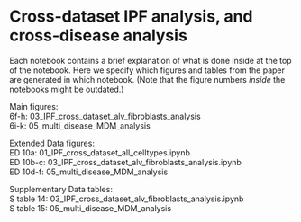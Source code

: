 # Cross-dataset IPF analysis, and cross-disease analysis

Each notebook contains a brief explanation of what is done inside at the top of the notebook. Here we specify which figures and tables from the paper are generated in which notebook. (Note that the figure numbers *inside* the notebooks might be outdated.)<br>

Main figures:<br>
6f-h: 03_IPF_cross_dataset_alv_fibroblasts_analysis<br> 
6i-k: 05_multi_disease_MDM_analysis<br>

Extended Data figures:<br>
ED 10a: 01_IPF_cross_dataset_all_celltypes.ipynb<br>
ED 10b-c: 03_IPF_cross_dataset_alv_fibroblasts_analysis.ipynb<br>
ED 10d-f: 05_multi_disease_MDM_analysis<br>

Supplementary Data tables:<br>
S table 14: 03_IPF_cross_dataset_alv_fibroblasts_analysis.ipynb<br>
S table 15: 05_multi_disease_MDM_analysis<br>
